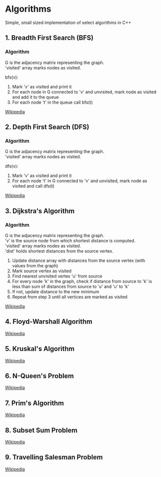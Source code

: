 # Algorithms
Simple, small sized implementation of select algorithms in C++

## 1. Breadth First Search (BFS)
### Algorithm
G is the adjacency matrix representing the graph.  
'visited' array marks nodes as visited.

bfs(v):
1. Mark 'v' as visited and print it  
2. For each node in G connected to 'v' and unvisited, mark node as visited and add it to the queue  
3. For each node 't' in the queue call bfs(t)  

[Wikipedia](https://en.wikipedia.org/wiki/Breadth-first_search)

## 2. Depth First Search (DFS)
### Algorithm
G is the adjacency matrix representing the graph.  
'visited' array marks nodes as visited.

dfs(v):
1. Mark 'v' as visited and print it  
2. For each node 't' in G connected to 'v' and unvisited, mark node as visited and call dfs(t)  

[Wikipedia](https://en.wikipedia.org/wiki/Depth-first_search)

## 3. Dijkstra's Algorithm
### Algorithm
G is the adjacency matrix representing the graph.  
'v' is the source node from which shortest distance is computed.  
'visited' array marks nodes as visited.  
'dist' holds shortest distances from the source vertex.  

1. Update distance array with distances from the source vertex (with values from the graph)
2. Mark source vertex as visited
3. Find nearest unvisited vertex 'u' from source
4. For every node 'k' in the graph, check if distance from source to 'k' is less than sum of distances from source to 'u' and 'u' to 'k'
5. If not, update distance to the new minimum
6. Repeat from step 3 until all vertices are marked as visited  

[Wikipedia](https://en.wikipedia.org/wiki/Dijkstra%27s_algorithm)

## 4. Floyd-Warshall Algorithm
[Wikipedia](https://en.wikipedia.org/wiki/Floyd%E2%80%93Warshall_algorithm)

## 5. Kruskal's Algorithm
[Wikipedia](https://en.wikipedia.org/wiki/Kruskal's_algorithm)

## 6. N-Queen's Problem 
[Wikipedia](https://en.wikipedia.org/wiki/Eight_queens_puzzle)

## 7. Prim's Algorithm
[Wikipedia](https://en.wikipedia.org/wiki/Prim's_algorithm)

## 8. Subset Sum Problem
[Wikipedia](https://en.wikipedia.org/wiki/Subset_sum_problem)

## 9. Travelling Salesman Problem
[Wikipedia](https://en.wikipedia.org/wiki/Travelling_salesman_problem)
